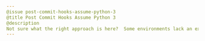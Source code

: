 ```yaml
---
@issue post-commit-hooks-assume-python-3
@title Post Commit Hooks Assume Python 3
@description
Not sure what the right approach is here?  Some environments lack an explicit python3 alias as python is the default.  However, python 2 may be the default.  Need to work out how to check for this cleanly (ask SOF).[D[D![C[C"
---
```

